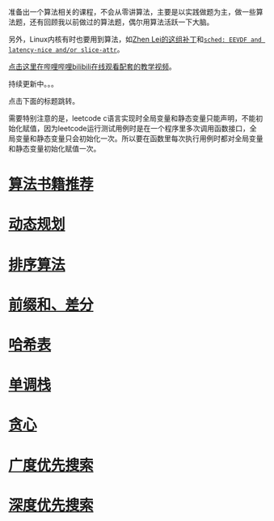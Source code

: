 <!--
华为可信考试练习题目:

算法类型 LeetCode题目

滑动窗口 1208 209 1004
done 前缀和、差分 1094 1109 253
递归 698 776 726
done DFS 200 695 934
done BFS 126 127 752
done 单调栈 503 739 496
字典树 648 208 692
并查集 1202 1135 737
done HASH 974 347 451
堆和优先级队列 1845 1882 355
字符串 393 1247 1850
done 贪心 1540 452
二分查找 1060 33 1818
系统设计题 635 379 1396
回溯 79 78 498
时间区间类 57 253
系统题 631 208 146 355 635 901 1396 1500 1603
-->

准备出一个算法相关的课程，不会从零讲算法，主要是以实践做题为主，做一些算法题，还有回顾我以前做过的算法题，偶尔用算法活跃一下大脑。

另外，Linux内核有时也要用到算法，如[Zhen Lei的这组补丁](https://lore.kernel.org/lkml/20221102084921.1615-1-thunder.leizhen@huawei.com/)和[`sched: EEVDF and latency-nice and/or slice-attr`](https://chenxiaosong.com/courses/kernel/patches/sched-EEVDF-and-latency-nice-and-or-slice-attr.html)。

[点击这里在哔哩哔哩bilibili在线观看配套的教学视频](https://www.bilibili.com/video/BV1cNxueQEmn/)。

持续更新中。。。

点击下面的标题跳转。

需要特别注意的是，leetcode c语言实现时全局变量和静态变量只能声明，不能初始化赋值，因为leetcode运行测试用例时是在一个程序里多次调用函数接口，全局变量和静态变量只会初始化一次。所以要在函数里每次执行用例时都对全局变量和静态变量初始化赋值一次。

# [算法书籍推荐](https://chenxiaosong.com/courses/algorithms/book.html)

# [动态规划](https://chenxiaosong.com/courses/algorithms/dynamic-programming.html)

# [排序算法](https://chenxiaosong.com/courses/algorithms/sort.html)

# [前缀和、差分](https://chenxiaosong.com/courses/algorithms/prefix-sum.html)

# [哈希表](https://chenxiaosong.com/courses/algorithms/hash-table.html)

# [单调栈](https://chenxiaosong.com/courses/algorithms/monotonic-stack.html)

# [贪心](https://chenxiaosong.com/courses/algorithms/greedy.html)

# [广度优先搜索](https://chenxiaosong.com/courses/algorithms/breadth-first-search.html)

# [深度优先搜索](https://chenxiaosong.com/courses/algorithms/depth-first-search.html)


